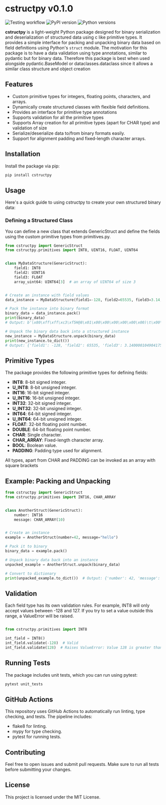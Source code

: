 # cstructpy v0.1.0

![Testing workflow](https://github.com/Maxim-Mushizky/cstructpy/actions/workflows/test-code.yml/badge.svg)
![PyPI version](https://badge.fury.io/py/cstructpy.svg)
![Python versions](https://img.shields.io/pypi/pyversions/cstructpy)

**cstructpy** is a light-weight Python package designed for binary serialization and deserialization of structured data
using c like
primitive types. It provides a simple interface for packing and unpacking binary data based on field definitions using
Python's `struct` module.
The motivation for this package is to have a data validation using type annotations, similar to pydantic but for binary
data. Therefore this package is best when used alongside pydantic.BaseModel or dataclasses.dataclass since it allows a
similar class structure and object creation

## Features

- Custom primitive types for integers, floating points, characters, and arrays.
- Dynamically create structured classes with flexible field definitions.
- Provides an interface for primitive type annotations
- Supports validation for all the primitive types
- Supports Array creation for all primitive types (apart for CHAR type) and validation of size
- Serialize/deserialize data to/from binary formats easily.
- Support for alignment padding and fixed-length character arrays.

## Installation

Install the package via pip:

```bash
pip install cstructpy
```

## Usage

Here's a quick guide to using cstructpy to create your own structured binary data:

### Defining a Structured Class

You can define a new class that extends GenericStruct and define the fields using the custom primitive types from
primitives.py.

```python
from cstructpy import GenericStruct
from cstructpy.primitives import INT8, UINT16, FLOAT, UINT64


class MyDataStructure(GenericStruct):
    field1: INT8
    field2: UINT16
    field3: FLOAT
    array_uint64: UINT64[3]  # an array of UINT64 of size 3 


# Create an instance with field values
data_instance = MyDataStructure(field1=-128, field2=65535, field3=3.14, array_uint64=[312, 2345, 234212])

# Pack the instance into binary format
binary_data = data_instance.pack()
print(binary_data)
# Output: b'\x80\xff\xff\xc3\xf5H@8\x01\x00\x00\x00\x00\x00\x00)\t\x00\x00\x00\x00\x00\x00\xe4\x92\x03\x00\x00\x00\x00\x00'

# Unpack the binary data back into a structured instance
new_instance = MyDataStructure.unpack(binary_data)
print(new_instance.to_dict())
# Output: {'field1': -128, 'field2': 65535, 'field3': 3.140000104904175, 'array_uint64': (312, 2345, 234212)}


```

## Primitive Types

The package provides the following primitive types for defining fields:

* **INT8**: 8-bit signed integer.
* **U_INT8**: 8-bit unsigned integer.
* **INT16**: 16-bit signed integer.
* **U_INT16**: 16-bit unsigned integer.
* **INT32**: 32-bit signed integer.
* **U_INT32**: 32-bit unsigned integer.
* **INT64**: 64-bit signed integer.
* **U_INT64**: 64-bit unsigned integer.
* **FLOAT**: 32-bit floating point number.
* **DOUBLE**: 64-bit floating point number.
* **CHAR**: Single character.
* **CHAR_ARRAY**: Fixed-length character array.
* **BOOL**: Boolean value.
* **PADDING**: Padding type used for alignment.

All types, apart from CHAR and PADDING can be invoked as an array with square brackets

## Example: Packing and Unpacking

```python
from cstructpy import GenericStruct
from cstructpy.primitives import INT16, CHAR_ARRAY


class AnotherStruct(GenericStruct):
    number: INT16
    message: CHAR_ARRAY(10)


# Create an instance
example = AnotherStruct(number=42, message="hello")

# Pack it to binary
binary_data = example.pack()

# Unpack binary data back into an instance
unpacked_example = AnotherStruct.unpack(binary_data)

# Convert to dictionary
print(unpacked_example.to_dict())  # Output: {'number': 42, 'message': 'hello'}


```

## Validation

Each field type has its own validation rules. For example, INT8 will only accept values between -128 and 127. If you try
to set a value outside this range, a ValueError will be raised.

```python

from cstructpy.primitives import INT8

int_field = INT8()
int_field.validate(-128)  # Valid
int_field.validate(128)  # Raises ValueError: Value 128 is greater than maximum 127

```

## Running Tests

The package includes unit tests, which you can run using pytest:

```bash
pytest unit_tests
```

## GitHub Actions

This repository uses GitHub Actions to automatically run linting, type checking, and tests. The pipeline includes:

* flake8 for linting.
* mypy for type checking.
* pytest for running tests.

## Contributing

Feel free to open issues and submit pull requests. Make sure to run all tests before submitting your changes.

## License

This project is licensed under the MIT License.

